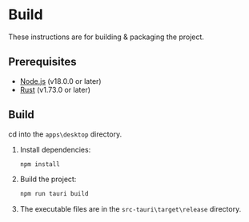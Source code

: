 # Build

These instructions are for building & packaging the project.

## Prerequisites

- [Node.js](https://nodejs.org/en/) (v18.0.0 or later)
- [Rust](https://www.rust-lang.org/tools/install) (v1.73.0 or later)

## Build

cd into the `apps\desktop` directory.

1. Install dependencies:

   ```sh
   npm install
   ```

2. Build the project:

   ```sh
   npm run tauri build
   ```

3. The executable files are in the `src-tauri\target\release` directory.
